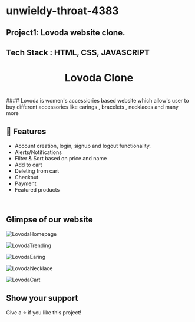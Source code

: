 # unwieldy-throat-4383
## Project1: Lovoda website clone.
## Tech Stack : HTML, CSS, JAVASCRIPT
<h1 align="center">Lovoda Clone</h1> 
<br />  
####   Lovoda is women's accessiories based website which allow's user to buy different accessories like earings , bracelets , necklaces and many more

<br />


## 🚀 Features
- Account creation, login, signup and logout functionality.
- Alerts/Notifications
- Filter & Sort based on price and name
- Add to cart
- Deleting from cart
- Checkout
- Payment
- Featured products

<br/>

## Glimpse of our website 


![LovodaHomepage](https://user-images.githubusercontent.com/101393298/190651697-934d2788-ea4d-4144-96e8-52fa96a3243c.png)

![LovodaTrending](https://user-images.githubusercontent.com/101393298/190651731-b23e36d7-c4b1-41e7-bf22-dae60b8ad3ad.png)

![LovodaEaring](https://user-images.githubusercontent.com/101393298/190651750-26e52717-33b7-4155-ab22-e6e51be9423f.png)

![LovodaNecklace](https://user-images.githubusercontent.com/101393298/190651804-b48e442c-f48a-4fb6-a89a-da029bf39001.png)

![LovodaCart](https://user-images.githubusercontent.com/101393298/190651832-0d7f1855-917a-47fe-815f-02e381261c8f.png)


## Show your support

Give a ⭐ if you like this project!


